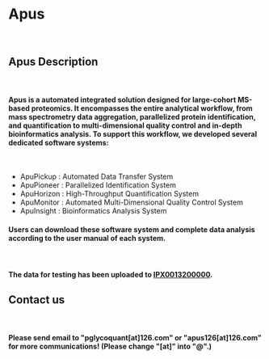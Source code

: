 # Apus
﻿
## Apus Description
﻿
#### Apus is a automated integrated solution designed for large-cohort MS-based proteomics. It encompasses the entire analytical workflow, from mass spectrometry data aggregation, parallelized protein identification, and quantification to multi-dimensional quality control and in-depth bioinformatics analysis. To support this workflow, we developed several dedicated software systems:
﻿
- ApuPickup : Automated Data Transfer System
- ApuPioneer : Parallelized Identification System
- ApuHorizon : High-Throughput Quantification System
- ApuMonitor : Automated Multi-Dimensional Quality Control System
- ApuInsight : Bioinformatics Analysis System
﻿
#### Users can download these software system and complete data analysis according to the user manual of each system.
﻿
#### The data for testing has been uploaded to [IPX0013200000](https://www.iprox.cn//page/project.html?id=IPX0013200000).

 
## Contact us
﻿
#### Please send email to "pglycoquant[at]126.com" or "apus126[at]126.com" for more communications! (Please change "[at]" into "@".)
